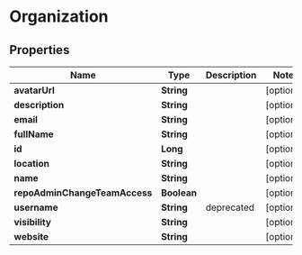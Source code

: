# Organization

## Properties
Name | Type | Description | Notes
------------ | ------------- | ------------- | -------------
**avatarUrl** | **String** |  |  [optional]
**description** | **String** |  |  [optional]
**email** | **String** |  |  [optional]
**fullName** | **String** |  |  [optional]
**id** | **Long** |  |  [optional]
**location** | **String** |  |  [optional]
**name** | **String** |  |  [optional]
**repoAdminChangeTeamAccess** | **Boolean** |  |  [optional]
**username** | **String** | deprecated |  [optional]
**visibility** | **String** |  |  [optional]
**website** | **String** |  |  [optional]
